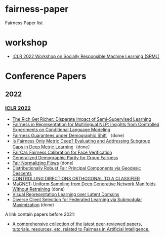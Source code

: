 # fairness-paper
Fairness Paper list 
# workshop
- [ICLR 2022 Workshop on Socially Responsible Machine Learning (SRML)](https://iclrsrml.github.io/)

# Conference Papers

## 2022

### [ICLR 2022](https://iclr.cc/virtual/2022/index.html)

- [The Rich Get Richer: Disparate Impact of Semi-Supervised Learning](https://openreview.net/pdf?id=DXPftn5kjQK)
- [Fairness in Representation for Multilingual NLP: Insights from Controlled Experiments on Conditional Language Modeling](https://openreview.net/pdf?id=-llS6TiOew)
- [Fairness Guarantees under Demographic Shift](https://openreview.net/pdf?id=wbPObLm6ueA) （done）
- [Is Fairness Only Metric Deep? Evaluating and Addressing Subgroup Gaps in Deep Metric Learning](https://openreview.net/pdf?id=js62_xuLDDv)（done）
- [FairCal: Fairness Calibration for Face Verification](https://openreview.net/pdf?id=nRj0NcmSuxb)
- [Generalized Demographic Parity for Group Fairness](https://openreview.net/pdf?id=YigKlMJwjye)
- [Fair Normalizing Flows](https://openreview.net/forum?id=BrFIKuxrZE) (done)
- [Distributionally Robust Fair Principal Components via Geodesic Descents](https://openreview.net/pdf?id=9NVd-DMtThY)
- [CONTROLLING DIRECTIONS ORTHOGONAL TO A CLASSIFIER](https://openreview.net/pdf?id=DIjCrlsu6Z)
- [MaGNET: Uniform Sampling from Deep Generative Network Manifolds Without Retraining](https://openreview.net/pdf?id=r5qumLiYwf9) (done)
- [Visual Representation Learning over Latent Domains](https://openreview.net/pdf?id=kG0AtPi6JI1)
- [Diverse Client Selection for Federated Learning via Submodular Maximization](https://openreview.net/pdf?id=nwKXyFvaUm) (done)


A link contain papers before 2021:

- [A comprehensive collection of the latest peer-reviewed papers, tutorials, resources, etc. related to Fairness in Artificial Intelligence.](https://www.yongkaiwu.com/FairAI/conference.html#aaai-2020)
